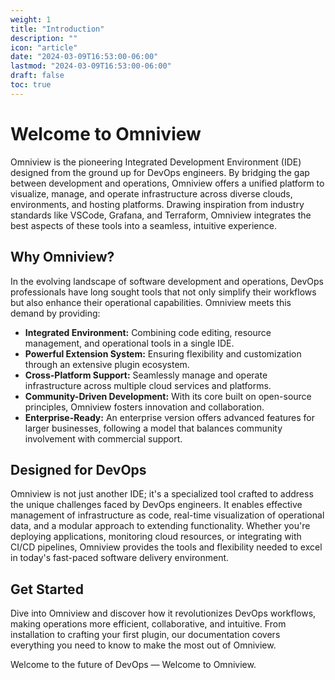 ```yaml
---
weight: 1
title: "Introduction"
description: ""
icon: "article"
date: "2024-03-09T16:53:00-06:00"
lastmod: "2024-03-09T16:53:00-06:00"
draft: false
toc: true
---
```


# Welcome to Omniview

Omniview is the pioneering Integrated Development Environment (IDE) designed from the ground up for DevOps engineers. By bridging the gap between development and operations, Omniview offers a unified platform to visualize, manage, and operate infrastructure across diverse clouds, environments, and hosting platforms. Drawing inspiration from industry standards like VSCode, Grafana, and Terraform, Omniview integrates the best aspects of these tools into a seamless, intuitive experience.

## Why Omniview?

In the evolving landscape of software development and operations, DevOps professionals have long sought tools that not only simplify their workflows but also enhance their operational capabilities. Omniview meets this demand by providing:

- **Integrated Environment:** Combining code editing, resource management, and operational tools in a single IDE.
- **Powerful Extension System:** Ensuring flexibility and customization through an extensive plugin ecosystem.
- **Cross-Platform Support:** Seamlessly manage and operate infrastructure across multiple cloud services and platforms.
- **Community-Driven Development:** With its core built on open-source principles, Omniview fosters innovation and collaboration.
- **Enterprise-Ready:** An enterprise version offers advanced features for larger businesses, following a model that balances community involvement with commercial support.

## Designed for DevOps

Omniview is not just another IDE; it's a specialized tool crafted to address the unique challenges faced by DevOps engineers. It enables effective management of infrastructure as code, real-time visualization of operational data, and a modular approach to extending functionality. Whether you're deploying applications, monitoring cloud resources, or integrating with CI/CD pipelines, Omniview provides the tools and flexibility needed to excel in today's fast-paced software delivery environment.

## Get Started

Dive into Omniview and discover how it revolutionizes DevOps workflows, making operations more efficient, collaborative, and intuitive. From installation to crafting your first plugin, our documentation covers everything you need to know to make the most out of Omniview.

Welcome to the future of DevOps — Welcome to Omniview.
